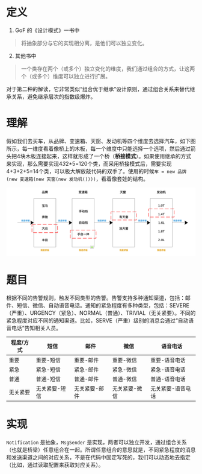 # 定义
1. GoF 的《设计模式》一书中
>将抽象部分与它的实现相分离，是他们可以独立变化。
2. 其他书中
> 一个类存在两个（或多个）独立变化的维度，我们通过组合的方式，让这两个（或多个）维度可以独立进行扩展。

对于第二种的解读，它非常类似“组合优于继承”设计原则，通过组合关系来替代继承关系，避免继承层次的指数级爆炸。
# 理解
假如我们去买车，从品牌、变速箱、天窗、发动机等四个维度去选择汽车，如下图所示，每一维度看着像桥上的木板，每一个维度中只能选择一个选项，然后通过箭头把4块木板连接起来，这样就形成了一个桥（**桥接模式**）。如果使用继承的方式来实现，那么需要实现4*3*2*5=120个类，而采用桥接模式后，需要实现4+3+2+5=14个类，可以极大解放敲代码的双手了。使用的时候`车 = new 品牌(new 变速箱(new 天窗(new 发动机())))`，看着像套娃的结构。

![在这里插入图片描述](./WechatIMG541.png)

# 题目

根据不同的告警规则，触发不同类型的告警。告警支持多种通知渠道，包括：邮件、短信、微信、自动语音电话。通知的紧急程度有多种类型，包括：SEVERE（严重）、URGENCY（紧急）、NORMAL（普通）、TRIVIAL（无关紧要）。不同的紧急程度对应不同的通知渠道。比如，SERVE（严重）级别的消息会通过“自动语音电话”告知相关人员。

|程度/方式|短信|邮件|微信|语音电话|
|---|----|---|---|---|
|重要|重要-短信|重要-邮件|重要-微信|重要-语音电话|
|紧急|紧急-短信|紧急-邮件|紧急-微信|紧急-语音电话|
|普通|普通-短信|普通-邮件|普通-微信|普通-语音电话|
|无关紧要|无关紧要-短信|无关紧要-邮件|无关紧要-微信|无关紧要-语音电话|

# 实现
`Notification` 是抽象，`MsgSender` 是实现，两者可以独立开发，通过组合关系（也就是桥梁）任意组合在一起。所谓任意组合的意思就是，不同紧急程度的消息和发送渠道之间的对应关系，不是在代码中固定写死的，我们可以动态地去指定（比如，通过读取配置来获取对应关系）。